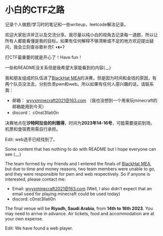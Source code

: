 # 小白的CTF之路

记录个人做题/学习时的笔记和一些writeup，leetcode解法记录。

欢迎大家批评斧正以及交流分享。我尽量以纯小白的视角去记录每一道题，所以让所有人都能看懂是我的目标。如果有任何解释不够清晰或不足的地方欢迎提出疑问，我会立刻查谷歌补充ʕ •ᴥ•ʔ

打CTF最重要的就是开心了！Have fun！

一些和README没关系但是我希望大家能看到的内容(._.)

我和朋友组成的队伍进了[BlackHat MEA](https://blackhatmea.com/)的决赛，但是因为时间和金钱的原因，有两个队员没法去，分别负责pwn和web。所以如果有任何人感兴趣的话，请联系我：
- 邮箱： wyyxminecraft2021@163.com （我也没想到一个用来玩minecraft的邮箱能用到今天）
- discord： c0nst3llati0n

决赛地点在**沙特阿拉伯的利雅得**，时间为**2023年14-16号**，可能需要提前到场。机票和食宿费用需自行承担。

Edit: web选手已经找到了。

Some content that has nothing to do with README but I hope everyone can see (._.)

The team formed by my friends and I entered the finals of [BlackHat MEA](https://blackhatmea.com/), but due to time and money reasons, two team members were unable to go, and they were responsible for pwn and web respectively. So if anyone is interested, please contact me:
- Email: wyyxminecraft2021@163.com (Well, I also didn’t expect that an email used for playing minecraft could be used today)
- discord: c0nst3llati0n

The final venue will be **Riyadh, Saudi Arabia**, from **14th to 16th 2023**. You may need to arrive in advance. Air tickets, food and accommodation are at your own expense.

Edit: We have found a web player.
